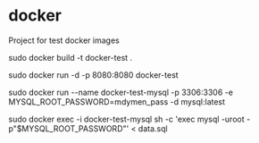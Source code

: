 # docker
Project for test docker images

sudo docker build -t docker-test .

sudo docker run -d -p 8080:8080 docker-test

sudo docker run --name docker-test-mysql -p 3306:3306 -e MYSQL_ROOT_PASSWORD=mdymen_pass -d mysql:latest

sudo docker exec -i docker-test-mysql sh -c 'exec mysql -uroot -p"$MYSQL_ROOT_PASSWORD"' < data.sql


